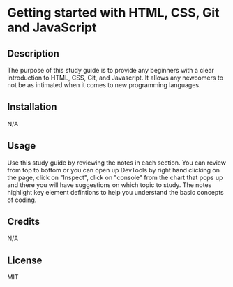 # Getting started with HTML, CSS, Git and JavaScript

## Description
The purpose of this study guide is to provide any beginners with a clear introduction to HTML, CSS, Git, and Javascript. It allows any newcomers to not be as intimated when it comes to new programming languages.

## Installation
N/A

## Usage
Use this study guide by reviewing the notes in each section. You can review from top to bottom or you can open up DevTools by right hand clicking on the page, click on "Inspect", click on "console" from the chart that pops up and there you will have suggestions on which topic to study. The notes highlight key element defintions to help you understand the basic concepts of coding. 

## Credits
N/A

## License
MIT
